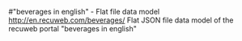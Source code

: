 #"beverages in english" - Flat file data model
http://en.recuweb.com/beverages/
Flat JSON file data model of the recuweb portal "beverages in english"
